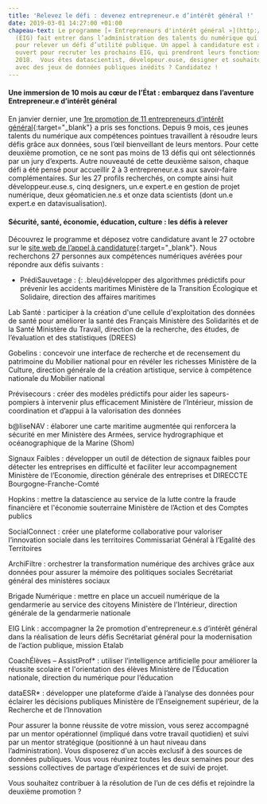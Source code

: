 ```yaml
---
title: 'Relevez le défi : devenez entrepreneur.e d’intérêt général !'
date: 2019-03-01 14:27:00 +01:00
chapeau-text: Le programme [« Entrepreneurs d'intérêt général »](http://www.modernisation.gouv.fr/ladministration-change-avec-le-numerique/par-louverture-des-donnees-dans-les-administrations/entrepreneur-interet-general){:target="_blank"}
  (EIG) fait entrer dans l’administration des talents du numérique qui ont 10 mois
  pour relever un défi d’utilité publique. Un appel à candidature est aujourd’hui
  ouvert pour recruter les prochains EIG, qui prendront leurs fonctions en janvier
  2018.  Vous êtes datascientist, dévelopeur.euse, designer et souhaitez travailler
  avec des jeux de données publiques inédits ? Candidatez !
---
```


#### Une immersion de 10 mois au cœur de l’État : embarquez dans l’aventure Entrepreneur.e d’intérêt général

En janvier dernier, une [1re promotion de 11 entrepreneurs d’intérêt général](https://www.modernisation.gouv.fr/home/decouvrez-la-1re-promotion-des-entrepreneurs-dinteret-general){:target="_blank"} a pris ses fonctions. Depuis 9 mois, ces jeunes talents du numérique aux compétences pointues travaillent à résoudre leurs défis grâce aux données, sous l’œil bienveillant de leurs mentors. Pour cette deuxième promotion, ce ne sont pas moins de 13 défis qui ont sélectionnés par un jury d’experts. Autre nouveauté de cette deuxième saison,  chaque défi a été pensé pour accueillir 2 à 3 entrepreneur.e.s  aux savoir-faire complémentaires. Sur les 27 profils recherchés, on compte ainsi huit développeur.euse.s, cinq designers, un.e expert.e en gestion de projet numérique, deux géomaticien.ne.s et onze data scientists (dont un.e expert.e en datavisualisation).

#### Sécurité, santé, économie, éducation, culture : les défis à relever

Découvrez le programme et déposez votre candidature avant le 27 octobre sur le [site web de l’appel à candidature](https://entrepreneur-interet-general.etalab.gouv.fr/){:target="_blank"}.
Nous recherchons 27 personnes aux compétences numériques avérées pour répondre aux défis suivants :
<br>
* PrédiSauvetage :
{: .bleu}développer des algorithmes prédictifs pour prévenir les accidents maritimes 
Ministère de la Transition Écologique et Solidaire, direction des affaires maritimes
 

Lab Santé : participer à la création d'une cellule d'exploitation des données de santé pour améliorer la santé des Français 
Ministère des Solidarités et de la Santé
Ministère du Travail, direction de la recherche, des études, de l’évaluation et des statistiques (DREES)

 
Gobelins : concevoir une interface de recherche et de recensement du patrimoine du Mobilier national pour en révéler les richesses
Ministère de la Culture, direction générale de la création artistique, service à compétence nationale du Mobilier national

 
Prévisecours : créer des modèles prédictifs pour aider les sapeurs-pompiers à intervenir plus efficacement 
Ministère de l’Intérieur, mission de coordination et d’appui à la valorisation des données

 
b@liseNAV : élaborer une carte maritime augmentée qui renforcera la sécurité en mer
Ministère des Armées, service hydrographique et océanographique de la Marine (Shom)

 
Signaux Faibles : développer un outil de détection de signaux faibles pour détecter les entreprises en difficulté et faciliter leur accompagnement
Ministère de l’Economie, direction générale des entreprises et DIRECCTE Bourgogne-Franche-Comté

 
Hopkins : mettre la datascience au service de la lutte contre la fraude financière et l'économie souterraine 
Ministère de l’Action et des Comptes publics

 
SocialConnect : créer une plateforme collaborative pour valoriser l’innovation sociale dans les territoires
Commissariat Général à l’Egalité des Territoires

 
ArchiFiltre : orchestrer la  transformation numérique des archives grâce aux données pour assurer la mémoire des politiques sociales
Secrétariat général des ministères sociaux

 
Brigade Numérique : mettre en place un accueil numérique de la gendarmerie au service des citoyens
Ministère de l’Intérieur, direction générale de la gendarmerie nationale

 
EIG Link : accompagner la 2e promotion d'entrepreneur.e.s d’intérêt général dans la réalisation de leurs défis
Secrétariat général pour la modernisation de l’action publique, mission Etalab

 
CoachÉlèves – AssistProf* : utiliser l’intelligence artificielle pour améliorer la réussite scolaire et l'orientation des élèves
Ministère de l’Éducation nationale, direction du numérique pour l’éducation

 
dataESR* : développer une plateforme d’aide à l’analyse des données pour éclairer les décisions publiques
Ministère de l’Enseignement supérieur, de la Recherche et de l’Innovation
 

Pour assurer la bonne réussite de votre mission, vous serez accompagné par un mentor opérationnel (impliqué dans votre travail quotidien) et suivi par un mentor stratégique (positionné à un haut niveau dans l’administration).
Vous  disposerez d'un accès exclusif à des sources de données publiques.
Vous vous réunirez toutes les deux semaines pour des sessions collectives de partage d’expériences et de suivi de projet.

Vous souhaitez contribuer à la résolution de l’un de ces défis et rejoindre la deuxième promotion ?
 

 

